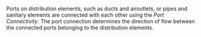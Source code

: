 Ports on distribution elements, such as ducts and airoutlets, or pipes and sanitary elements are connected with each other using the _Port Connectivity_. The port connection determines the direction of flow between the connected ports belonging to the distribution elements.
